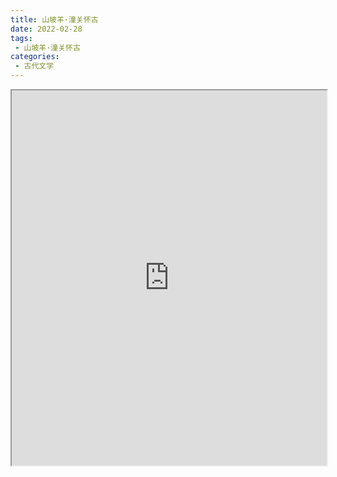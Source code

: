 ```yaml
---
title: 山坡羊·潼关怀古
date: 2022-02-28
tags:
 - 山坡羊·潼关怀古
categories:
 - 古代文学
---
```




<iframe src="https://study-doc.yourtools.icu/pdf/web/viewer.html?file=https://vkceyugu.cdn.bspapp.com/VKCEYUGU-e9075d72-0451-48df-afe1-d46932ae4554/c3f15d4d-6dd4-48f2-b9e5-78d7644e9a8c.pdf" width="100%" height="600px"></iframe>
